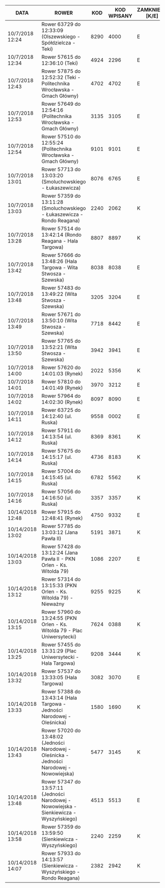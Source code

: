 | DATA             | ROWER                                                                                       | KOD  | KOD WPISANY | ZAMKNIETY [K/E] | 
|------------------|---------------------------------------------------------------------------------------------|------|-------------|-----------------| 
| 10/7/2018 12:24  | Rower 63729 do 12:33:09 (Olszewskiego - Spółdzielcza - Teki)                                | 8290 | 4000        | E               | 
| 10/7/2018 12:34  | Rower 57615 do 12:36:10 (Teki)                                                              | 4924 | 2296        | E               | 
| 10/7/2018 12:43  | Rower 57875 do 12:52:32 (Teki - Politechnika Wrocławska - Gmach Główny)                     | 4702 | 4702        | E               | 
| 10/7/2018 12:53  | Rower 57649 do 12:54:16 (Politechnika Wrocławska - Gmach Główny)                            | 3135 | 3105        | E               | 
| 10/7/2018 12:54  | Rower 57510 do 12:55:24 (Politechnika Wrocławska - Gmach Główny)                            | 9101 | 9101        | E               | 
| 10/7/2018 13:01  | Rower 57713 do 13:03:20 (Smoluchowskiego - Łukaszewicza)                                    | 8076 | 6765        | E               | 
| 10/7/2018 13:03  | Rower 57359 do 13:11:28 (Smoluchowskiego - Łukaszewicza - Rondo Reagana)                    | 2240 | 2062        | K               | 
| 10/7/2018 13:28  | Rower 57514 do 13:42:14 (Rondo Reagana - Hala Targowa)                                      | 8807 | 8897        | K               | 
| 10/7/2018 13:42  | Rower 57666 do 13:48:26 (Hala Targowa - Wita Stwosza - Szewska)                             | 8038 | 8038        | E               | 
| 10/7/2018 13:48  | Rower 57483 do 13:49:22 (Wita Stwosza - Szewska)                                            | 3205 | 3204        | E               | 
| 10/7/2018 13:49  | Rower 57671 do 13:50:10 (Wita Stwosza - Szewska)                                            | 7718 | 8442        | E               | 
| 10/7/2018 13:50  | Rower 57765 do 13:52:21 (Wita Stwosza - Szewska)                                            | 3942 | 3941        | E               | 
| 10/7/2018 14:00  | Rower 57620 do 14:01:03 (Rynek)                                                             | 2022 | 5356        | K               | 
| 10/7/2018 14:01  | Rower 57810 do 14:01:49 (Rynek)                                                             | 3970 | 3212        | E               | 
| 10/7/2018 14:02  | Rower 57964 do 14:02:30 (Rynek)                                                             | 8097 | 8090        | E               | 
| 10/7/2018 14:11  | Rower 63725 do 14:12:40 (ul. Ruska)                                                         | 9558 |  0002       | E               | 
| 10/7/2018 14:12  | Rower 57911 do 14:13:54 (ul. Ruska)                                                         | 8369 | 8361        | K               | 
| 10/7/2018 14:14  | Rower 57675 do 14:15:17 (ul. Ruska)                                                         | 4736 | 8183        | K               | 
| 10/7/2018 14:15  | Rower 57004 do 14:15:45 (ul. Ruska)                                                         | 6782 | 5562        | K               | 
| 10/7/2018 14:16  | Rower 57056 do 14:16:50 (ul. Ruska)                                                         | 3357 | 3357        | K               | 
| 10/14/2018 12:48 | Rower 57915 do 12:48:41 (Rynek)                                                             | 4750 | 9332        | E               | 
| 10/14/2018 13:02 | Rower 57785 do 13:03:12 (Jana Pawła II)                                                     | 5191 | 3871        | K               | 
| 10/14/2018 13:03 | Rower 57428 do 13:12:24 (Jana Pawła II - PKN Orlen - Ks. Witolda 79)                        | 1086 | 2207        | E               | 
| 10/14/2018 13:12 | Rower 57314 do 13:15:33 (PKN Orlen - Ks. Witolda 79) - Nieważny                             | 9255 | 9225        | K               | 
| 10/14/2018 13:15 | Rower 57960 do 13:24:55 (PKN Orlen - Ks. Witolda 79 - Plac Uniwersytecki)                   | 7624 | 0388        | K               | 
| 10/14/2018 13:25 | Rower 57455 do 13:31:29 (Plac Uniwersytecki - Hala Targowa)                                 | 9208 | 3444        | K               | 
| 10/14/2018 13:32 | Rower 57537 do 13:33:05 (Hala Targowa)                                                      | 3082 | 3070        | E               | 
| 10/14/2018 13:33 | Rower 57388 do 13:43:14 (Hala Targowa - Jedności Narodowej - Oleśnicka)                     | 1580 | 1690        | K               | 
| 10/14/2018 13:43 | Rower 57020 do 13:48:02 (Jedności Narodowej - Oleśnicka - Jedności Narodowej - Nowowiejska) | 5477 | 3145        | K               | 
| 10/14/2018 13:48 | Rower 57347 do 13:57:11 (Jedności Narodowej - Nowowiejska - Sienkiewicza - Wyszyńskiego)    | 4513 | 5513        | E               | 
| 10/14/2018 13:58 | Rower 57359 do 13:59:50 (Sienkiewicza - Wyszyńskiego)                                       | 2240 | 2259        | K               | 
| 10/14/2018 14:07 | Rower 57933 do 14:13:57 (Sienkiewicza - Wyszyńskiego - Rondo Reagana)                       | 2382 | 2942        | K               | 

